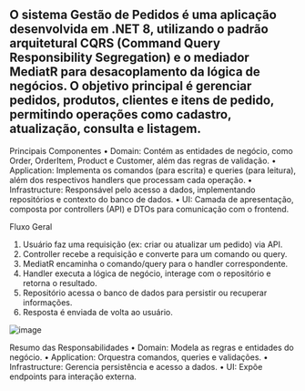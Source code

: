 O sistema Gestão de Pedidos é uma aplicação desenvolvida em .NET 8, utilizando o padrão arquitetural CQRS (Command Query Responsibility Segregation) e o mediador MediatR para desacoplamento da lógica de negócios. O objetivo principal é gerenciar pedidos, produtos, clientes e itens de pedido, permitindo operações como cadastro, atualização, consulta e listagem.
---
Principais Componentes
•	Domain: Contém as entidades de negócio, como Order, OrderItem, Product e Customer, além das regras de validação.
•	Application: Implementa os comandos (para escrita) e queries (para leitura), além dos respectivos handlers que processam cada operação.
•	Infrastructure: Responsável pelo acesso a dados, implementando repositórios e contexto do banco de dados.
•	UI: Camada de apresentação, composta por controllers (API) e DTOs para comunicação com o frontend.

Fluxo Geral
1.	Usuário faz uma requisição (ex: criar ou atualizar um pedido) via API.
2.	Controller recebe a requisição e converte para um comando ou query.
3.	MediatR encaminha o comando/query para o handler correspondente.
4.	Handler executa a lógica de negócio, interage com o repositório e retorna o resultado.
5.	Repositório acessa o banco de dados para persistir ou recuperar informações.
6.	Resposta é enviada de volta ao usuário.

![image](https://github.com/user-attachments/assets/905ee4d0-8fa7-4739-8592-27caadc5987a)



Resumo das Responsabilidades
•	Domain: Modela as regras e entidades do negócio.
•	Application: Orquestra comandos, queries e validações.
•	Infrastructure: Gerencia persistência e acesso a dados.
•	UI: Expõe endpoints para interação externa.
